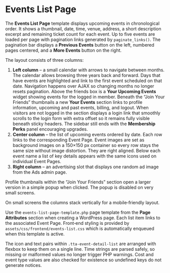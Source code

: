 # Events List Page

The **Events List Page** template displays upcoming events in chronological order.
It shows a thumbnail, date, time, venue, address, a short description excerpt and
remaining ticket count for each event. Up to five events are loaded per page with
pagination links generated by `paginate_links()`. The pagination bar displays a
**Previous Events** button on the left, numbered pages centered, and a **More
Events** button on the right.

The layout consists of three columns:

1. **Left column** – a small calendar with arrows to navigate between months. The
   calendar allows browsing three years back and forward. Days that have events
   are highlighted and link to the first event scheduled on that date. Navigation
   happens over AJAX so changing months no longer resets pagination. Above the
   friends box is a **Your Upcoming Events** widget showing events for the logged
   in member. Beneath the “Join Your Friends” thumbnails a new **Your Events**
   section links to profile information, upcoming and past events, billing, and
  logout. When visitors are not logged in the section displays a login link
  that smoothly scrolls to the login form with extra offset so it remains
  fully visible beneath sticky headers. The sidebar still ends with the
  **Membership Perks** panel encouraging
  upgrades.
2. **Center column** – the list of upcoming events ordered by date. Each row links
  to the corresponding Event Page. Event images are set as background images on
  a 150×150&nbsp;px container so every row stays the same size without image
  distortion. They are right aligned.
   Below each event name a list of key details appears with the same icons used on individual Event Pages.
3. **Right column** – an advertising slot that displays one random ad image from
   the Ads admin page.

Profile thumbnails within the “Join Your Friends” section open a larger version in a simple popup when clicked. The popup is disabled on very small screens.

On small screens the columns stack vertically for a mobile‑friendly layout.

Use the `events-list-page-template.php` page template from the **Page Attributes**
section when creating a WordPress page. Each list item links to the associated
Event Page. Front‑end styling is provided by `assets/css/frontend/events-list.css`
which is automatically enqueued when this template is active.

The icon and text pairs within `.tta-event-detail-list` are arranged with flexbox
to keep them on a single line. Time strings are parsed safely, so missing or
malformed values no longer trigger PHP warnings.
Cost and event type values are also checked for existence so undefined keys do not generate notices.
